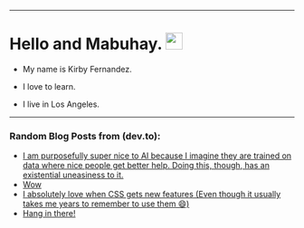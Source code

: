 
<img src="https://komarev.com/ghpvc/?username=kirbygit&style=flat-square&color=blue" alt=""/>

---
<h1>
  Hello and Mabuhay.
  <img src="https://media.giphy.com/media/hvRJCLFzcasrR4ia7z/giphy.gif" width="30px"/>
</h1>

- My name is Kirby Fernandez.

- I love to learn.

- I live in Los Angeles.

---

### Random Blog Posts from (dev.to):
<!-- BLOG-POST-LIST:START -->
- [I am purposefully super nice to AI because I imagine they are trained on data where nice people get better help. Doing this, though, has an existential uneasiness to it.](https://dev.to/ben/i-am-purposefully-super-nice-to-ai-because-i-imagine-they-are-trained-on-data-where-nice-people-get-2ak3)
- [Wow](https://dev.to/ben/wow-249p)
- [I absolutely love when CSS gets new features &lpar;Even though it usually takes me years to remember to use them 😄&rpar;](https://dev.to/ben/i-absolutely-love-when-css-gets-new-features-even-though-it-usually-takes-me-years-to-remember-to-11po)
- [Hang in there!](https://dev.to/ben/hang-in-there-4iog)
<!-- BLOG-POST-LIST:END -->

